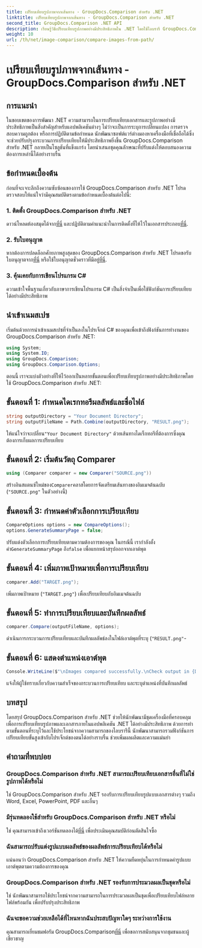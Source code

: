 ```yaml
---
title: เปรียบเทียบรูปภาพจากเส้นทาง - GroupDocs.Comparison สำหรับ .NET
linktitle: เปรียบเทียบรูปภาพจากเส้นทาง - GroupDocs.Comparison สำหรับ .NET
second_title: GroupDocs.Comparison .NET API
description: เรียนรู้วิธีเปรียบเทียบรูปภาพอย่างมีประสิทธิภาพใน .NET โดยใช้ไลบรารี GroupDocs.Comparison ปฏิบัติตามคำแนะนำทีละขั้นตอนเพื่อการผสานรวมที่ราบรื่น
weight: 10
url: /th/net/image-comparison/compare-images-from-path/
---
```


# เปรียบเทียบรูปภาพจากเส้นทาง - GroupDocs.Comparison สำหรับ .NET

## การแนะนำ
ในขอบเขตของการพัฒนา .NET ความสามารถในการเปรียบเทียบเอกสารและรูปภาพอย่างมีประสิทธิภาพเป็นสิ่งสำคัญสำหรับแอปพลิเคชันต่างๆ ไม่ว่าจะเป็นการระบุการเปลี่ยนแปลง การตรวจสอบความถูกต้อง หรือการปฏิบัติตามข้อกำหนด นักพัฒนาซอฟต์แวร์ต่างมองหาเครื่องมือที่เชื่อถือได้ซึ่งจะช่วยปรับปรุงกระบวนการเปรียบเทียบให้มีประสิทธิภาพยิ่งขึ้น GroupDocs.Comparison สำหรับ .NET กลายเป็นโซลูชันที่แข็งแกร่ง โดยนำเสนอชุดคุณลักษณะที่ปรับแต่งให้ตอบสนองความต้องการเหล่านี้ได้อย่างราบรื่น
## ข้อกำหนดเบื้องต้น
ก่อนที่จะเจาะลึกถึงความซับซ้อนของการใช้ GroupDocs.Comparison สำหรับ .NET โปรดตรวจสอบให้แน่ใจว่ามีคุณสมบัติตรงตามข้อกำหนดเบื้องต้นต่อไปนี้:
### 1. ติดตั้ง GroupDocs.Comparison สำหรับ .NET
 ดาวน์โหลดห้องสมุดได้จาก[ที่นี่](https://releases.groupdocs.com/comparison/net/) และปฏิบัติตามคำแนะนำในการติดตั้งที่ให้ไว้ในเอกสารประกอบ[ที่นี่](https://tutorials.groupdocs.com/comparison/net/).
### 2. รับใบอนุญาต
 หากต้องการปลดล็อกศักยภาพสูงสุดของ GroupDocs.Comparison สำหรับ .NET โปรดขอรับใบอนุญาตจาก[ที่นี่](https://purchase.groupdocs.com/buy) หรือใช้ใบอนุญาตชั่วคราวที่มีอยู่[ที่นี่](https://purchase.groupdocs.com/temporary-license/).
### 3. คุ้นเคยกับการเขียนโปรแกรม C#
ความเข้าใจพื้นฐานเกี่ยวกับภาษาการเขียนโปรแกรม C# เป็นสิ่งจำเป็นเพื่อใช้ฟังก์ชันการเปรียบเทียบได้อย่างมีประสิทธิภาพ

## นำเข้าเนมสเปซ
เริ่มต้นด้วยการนำเข้าเนมสเปซที่จำเป็นลงในโปรเจ็กต์ C# ของคุณเพื่อเข้าถึงฟังก์ชันการทำงานของ GroupDocs.Comparison สำหรับ .NET:
```csharp
using System;
using System.IO;
using GroupDocs.Comparison;
using GroupDocs.Comparison.Options;
```

ตอนนี้ เราจะแบ่งตัวอย่างที่ให้ไว้ออกเป็นหลายขั้นตอนเพื่อเปรียบเทียบรูปภาพอย่างมีประสิทธิภาพโดยใช้ GroupDocs.Comparison สำหรับ .NET:
## ขั้นตอนที่ 1: กำหนดไดเรกทอรีผลลัพธ์และชื่อไฟล์
```csharp
string outputDirectory = "Your Document Directory";
string outputFileName = Path.Combine(outputDirectory, "RESULT.png");
```
 ให้แน่ใจว่าจะเปลี่ยน`"Your Document Directory"` ด้วยเส้นทางไดเร็กทอรีที่ต้องการซึ่งคุณต้องการเก็บผลการเปรียบเทียบ
## ขั้นตอนที่ 2: เริ่มต้นวัตถุ Comparer
```csharp
using (Comparer comparer = new Comparer("SOURCE.png"))
```
 สร้างอินสแตนซ์ใหม่ของ`Comparer`คลาสโดยการจัดเตรียมเส้นทางของอิมเมจต้นฉบับ (`"SOURCE.png"` ในตัวอย่างนี้)
## ขั้นตอนที่ 3: กำหนดค่าตัวเลือกการเปรียบเทียบ
```csharp
CompareOptions options = new CompareOptions();
options.GenerateSummaryPage = false;
```
 ปรับแต่งตัวเลือกการเปรียบเทียบตามความต้องการของคุณ ในกรณีนี้ เรากำลังตั้งค่า`GenerateSummaryPage` ถึง`false` เพื่อแยกหน้าสรุปออกจากเอาต์พุต
## ขั้นตอนที่ 4: เพิ่มภาพเป้าหมายเพื่อการเปรียบเทียบ
```csharp
comparer.Add("TARGET.png");
```
เพิ่มภาพเป้าหมาย (`"TARGET.png"`) เพื่อเปรียบเทียบกับอิมเมจต้นฉบับ
## ขั้นตอนที่ 5: ทำการเปรียบเทียบและบันทึกผลลัพธ์
```csharp
comparer.Compare(outputFileName, options);
```
ดำเนินการกระบวนการเปรียบเทียบและบันทึกผลลัพธ์ลงในไฟล์เอาต์พุตที่ระบุ (`"RESULT.png"`-
## ขั้นตอนที่ 6: แสดงตำแหน่งเอาต์พุต
```csharp
Console.WriteLine($"\nImages compared successfully.\nCheck output in {Directory.GetCurrentDirectory()}.");
```
แจ้งให้ผู้ใช้ทราบเกี่ยวกับความสำเร็จของกระบวนการเปรียบเทียบ และระบุตำแหน่งที่บันทึกผลลัพธ์

## บทสรุป
โดยสรุป GroupDocs.Comparison สำหรับ .NET ช่วยให้นักพัฒนามีชุดเครื่องมือที่ครอบคลุมเพื่อการเปรียบเทียบรูปภาพและเอกสารภายในแอปพลิเคชัน .NET ได้อย่างมีประสิทธิภาพ ด้วยการทำตามขั้นตอนที่ระบุไว้และใช้ประโยชน์จากความสามารถของไลบรารีนี้ นักพัฒนาสามารถรวมฟังก์ชันการเปรียบเทียบขั้นสูงเข้ากับโปรเจ็กต์ของตนได้อย่างราบรื่น ช่วยเพิ่มผลผลิตและความแม่นยำ
## คำถามที่พบบ่อย
### GroupDocs.Comparison สำหรับ .NET สามารถเปรียบเทียบเอกสารอื่นที่ไม่ใช่รูปภาพได้หรือไม่
ใช่ GroupDocs.Comparison สำหรับ .NET รองรับการเปรียบเทียบรูปแบบเอกสารต่างๆ รวมถึง Word, Excel, PowerPoint, PDF และอื่นๆ
### มีรุ่นทดลองใช้สำหรับ GroupDocs.Comparison สำหรับ .NET หรือไม่
 ใช่ คุณสามารถเข้าถึงเวอร์ชันทดลองได้[ที่นี่](https://releases.groupdocs.com/) เพื่อประเมินคุณสมบัติก่อนตัดสินใจซื้อ
### ฉันสามารถปรับแต่งรูปแบบผลลัพธ์ของผลลัพธ์การเปรียบเทียบได้หรือไม่
แน่นอนว่า GroupDocs.Comparison สำหรับ .NET ให้ความยืดหยุ่นในการกำหนดค่ารูปแบบเอาต์พุตตามความต้องการของคุณ
### GroupDocs.Comparison สำหรับ .NET รองรับการประมวลผลเป็นชุดหรือไม่
ใช่ นักพัฒนาสามารถใช้ประโยชน์จากความสามารถในการประมวลผลเป็นชุดเพื่อเปรียบเทียบไฟล์หลายไฟล์พร้อมกัน เพื่อปรับปรุงประสิทธิภาพ
### ฉันจะขอความช่วยเหลือได้ที่ไหนหากฉันประสบปัญหาใดๆ ระหว่างการใช้งาน
 คุณสามารถเยี่ยมชมฟอรัม GroupDocs.Comparison[ที่นี่](https://forum.groupdocs.com/c/comparison/12) เพื่อขอการสนับสนุนจากชุมชนและผู้เชี่ยวชาญ